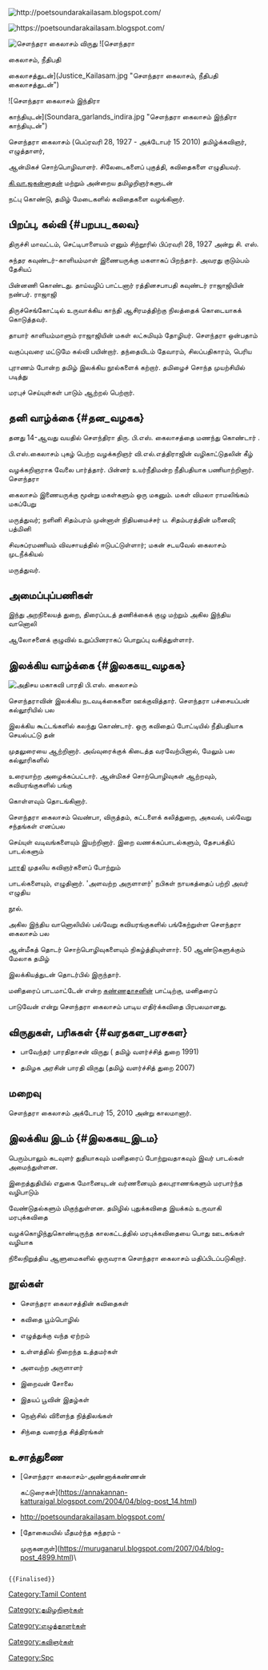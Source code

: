 ![[<http://poetsoundarakailasam.blogspot.com/>](https://poetsoundarakailasam.blogspot.com/)](Saun.jpg "http://poetsoundarakailasam.blogspot.com/")
![<https://poetsoundarakailasam.blogspot.com/>](Soundara_early_age.jpg "https://poetsoundarakailasam.blogspot.com/")
![சௌந்தரா கைலாசம் விருது](சௌந்தரா.jpg "சௌந்தரா கைலாசம் விருது") ![சௌந்தரா
கைலாசம், நீதிபதி
கைலாசத்துடன்](Justice_Kailasam.jpg "சௌந்தரா கைலாசம், நீதிபதி கைலாசத்துடன்")
![சௌந்தரா கைலாசம் இந்திரா
காந்தியுடன்](Soundara_garlands_indira.jpg "சௌந்தரா கைலாசம் இந்திரா காந்தியுடன்")
சௌந்தரா கைலாசம் (பெப்ரவரி 28, 1927 - அக்டோபர் 15 2010) தமிழ்க்கவிஞர், எழுத்தாளர்,
ஆன்மிகச் சொற்பொழிவாளர். சிலேடைகளைப் புகுத்தி, கவிதைகளை எழுதியவர்.
[கி.வா.ஜகன்னாதன்](கி._வா._ஜகந்நாதன் "wikilink") மற்றும் அன்றைய தமிழறிஞர்களுடன்
நட்பு கொண்டு, தமிழ் மேடைகளில் கவிதைகளை வழங்கினார்.

## பிறப்பு, கல்வி {#பறபப_கலவ}

திருச்சி மாவட்டம், செட்டிபாளையம் எனும் சிற்றூரில் பிப்ரவரி 28, 1927 அன்று சி. எஸ்.
சுந்தர கவுண்டர்-காளியம்மாள் இணையருக்கு மகளாகப் பிறந்தார். அவரது குடும்பம் தேசியப்
பின்னணி கொண்டது. தாய்வழிப் பாட்டனார் ரத்தினசபாபதி கவுண்டர் ராஜாஜியின் நண்பர். ராஜாஜி
திருச்செங்கோட்டில் உருவாக்கிய காந்தி ஆசிரமத்திற்கு நிலத்தைக் கொடையாகக் கொடுத்தவர்.
தாயார் காளியம்மாளும் ராஜாஜியின் மகள் லட்சுமியும் தோழியர். சௌந்தரா ஒன்பதாம்
வகுப்புவரை மட்டுமே கல்வி பயின்றார். தந்தையிடம் தேவாரம், சிலப்பதிகாரம், பெரிய
புராணம் போன்ற தமிழ் இலக்கிய நூல்களைக் கற்றார். தமிழைச் சொந்த முயற்சியில் படித்து
மரபுச் செய்யுள்கள் பாடும் ஆற்றல் பெற்றார்.

## தனி வாழ்க்கை {#தன_வழகக}

தனது 14-ஆவது வயதில் சௌந்திரா திரு. பி.எஸ். கைலாசத்தை மணந்து கொண்டார் .
பி.எஸ்.கைலாசம் புகழ் பெற்ற வழக்கறிஞர் வி.எல்.எத்திராஜின் வழிகாட்டுதலின் கீழ்
வழக்கறிஞராக வேலை பார்த்தார். பின்னர் உயர்நீதிமன்ற நீதிபதியாக பணியாற்றினார். சௌந்தரா
கைலாசம் இணையருக்கு மூன்று மகள்களும் ஒரு மகனும். மகள் விமலா ராமலிங்கம் மகப்பேறு
மருத்துவர்; நளினி சிதம்பரம் முன்னாள் நிதியமைச்சர் ப. சிதம்பரத்தின் மனைவி; பத்மினி
சிவசுப்ரமணியம் விவசாயத்தில் ஈடுபட்டுள்ளார்; மகன் சடயவேல் கைலாசம் முடநீக்கியல்
மருத்துவர்.

## அமைப்புப்பணிகள்

இந்து அறநிலையத் துறை, திரைப்படத் தணிக்கைக் குழு மற்றும் அகில இந்திய வானொலி
ஆலோசனைக் குழுவில் உறுப்பினராகப் பொறுப்பு வகித்துள்ளார்.

## இலக்கிய வாழ்க்கை {#இலககய_வழகக}

![அதிசய மகாகவி பாரதி](Bharathii.jpg "அதிசய மகாகவி பாரதி") பி.எஸ். கைலாசம்
சௌந்தராவின் இலக்கிய நடவடிக்கைகளை ஊக்குவித்தார். சௌந்தரா பச்சையப்பன் கல்லூரியில் பல
இலக்கிய கூட்டங்களில் கலந்து கொண்டார். ஒரு கவிதைப் போட்டியில் நீதிபதியாக செயல்பட்டு தன்
முதலுரையை ஆற்றினார். அவ்வுரைக்குக் கிடைத்த வரவேற்பினால், மேலும் பல கல்லூரிகளில்
உரையாற்ற அழைக்கப்பட்டார். ஆன்மிகச் சொற்பொழிவுகள் ஆற்றவும், கவியரங்குகளில் பங்கு
கொள்ளவும் தொடங்கினார்.

சௌந்தரா கைலாசம் வெண்பா, விருத்தம், கட்டளைக் கலித்துறை, அகவல், பல்வேறு சந்தங்கள் எனப்பல
செய்யுள் வடிவங்களையும் இயற்றினார். இறை வணக்கப்பாடல்களும், தேசபக்திப் பாடல்களும்
[பாரதி](சி.சுப்ரமணிய_பாரதியார் "wikilink") முதலிய கவிஞர்களைப் போற்றும்
பாடல்களையும், எழுதினார். \'அளவற்ற அருளாளர்\' நபிகள் நாயகத்தைப் பற்றி அவர் எழுதிய
நூல்.

அகில இந்திய வானொலியில் பல்வேறு கவியரங்குகளில் பங்கேற்றுள்ள சௌந்தரா கைலாசம் பல
ஆன்மீகத் தொடர் சொற்பொழிவுகளையும் நிகழ்த்தியுள்ளார். 50 ஆண்டுகளுக்கும் மேலாக தமிழ்
இலக்கியத்துடன் தொடர்பில் இருந்தார்.

மனிதரைப் பாடமாட்டேன் என்ற [கண்ணதாசனின்](கண்ணதாசன் "wikilink") பாட்டிற்கு, மனிதரைப்
பாடுவேன் என்று சௌந்தரா கைலாசம் பாடிய எதிர்க்கவிதை பிரபலமானது.

## விருதுகள், பரிசுகள் {#வரதகள_பரசகள}

-   பாவேந்தர் பாரதிதாசன் விருது ( தமிழ் வளர்ச்சித் துறை 1991)
-   தமிழக அரசின் பாரதி விருது (தமிழ் வளர்ச்சித் துறை 2007)

## மறைவு

சௌந்தரா கைலாசம் அக்டோபர் 15, 2010 அன்று காலமானார்.

## இலக்கிய இடம் {#இலககய_இடம}

பெரும்பாலும் கடவுளர் துதியாகவும் மனிதரைப் போற்றுவதாகவும் இவர் பாடல்கள் அமைந்துள்ளன.
இறைத்துதியில் எதுகை மோனையுடன் வர்ணனையும் தலபுராணங்களும் மரபார்ந்த வழிபாடும்
வேண்டுதல்களும் மிகுந்துள்ளன. தமிழில் புதுக்கவிதை இயக்கம் உருவாகி மரபுக்கவிதை
வழக்கொழிந்துகொண்டிருந்த காலகட்டத்தில் மரபுக்கவிதையை பொது ஊடகங்கள் வழியாக
நிலைநிறுத்திய ஆளுமைகளில் ஒருவராக சௌந்தரா கைலாசம் மதிப்பிடப்படுகிறார்.

## நூல்கள்

-   சௌந்தரா கைலாசத்தின் கவிதைகள்
-   கவிதை பூம்பொழில்
-   எழுத்துக்கு வந்த ஏற்றம்
-   உள்ளத்தில் நிறைந்த உத்தமர்கள்
-   அளவற்ற அருளாளர்
-   இறைவன் சோலை
-   இதயப் பூவின் இதழ்கள்
-   நெஞ்சில் விளைந்த நித்திலங்கள்
-   சிந்தை வரைந்த சித்திரங்கள்

## உசாத்துணை

-   [சௌந்தரா கைலாசம்-அண்னாக்கண்ணன்
    கட்டுரைகள்](https://annakannan-katturaigal.blogspot.com/2004/04/blog-post_14.html)
-   [<http://poetsoundarakailasam.blogspot.com/>](https://poetsoundarakailasam.blogspot.com/)
-   [தோகைமயில் மீதமர்ந்த சுந்தரம் -
    முருகனருள்](https://muruganarul.blogspot.com/2007/04/blog-post_4899.html)\

```{=mediawiki}
{{Finalised}}
```
[Category:Tamil Content](Category:Tamil_Content "wikilink")
[Category:தமிழறிஞர்கள்](Category:தமிழறிஞர்கள் "wikilink")
[Category:எழுத்தாளர்கள்](Category:எழுத்தாளர்கள் "wikilink")
[Category:கவிஞர்கள்](Category:கவிஞர்கள் "wikilink")
[Category:Spc](Category:Spc "wikilink")
